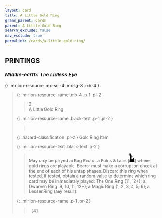 ```yaml
---
layout: card
title: A Little Gold Ring
grand_parent: Cards
parent: A Little Gold Ring
search_exclude: false
nav_exclude: true
permalink: /cards/a-little-gold-ring/
---
```


## PRINTINGS


### _Middle-earth: The Lidless Eye_

{: .minion-resource .mx-sm-4 .mx-lg-8 .mb-4 }
> {: .minion-resource-name .mb-4 .p-1 .pl-2 }
> > <div class="hazard-mp">2</div>
> > <div class="card-name">A Little Gold Ring</div>
>
> {: .minion-resource-name .black-text .p-1 .pl-2 }
> > &nbsp;
>
> {: .hazard-classification .pr-2 }
> Gold Ring Item
>
> {: .minion-resource-text .black-text .p-2 }
> > May only be played at Bag End or a Ruins & Lairs \[![](/assets/images/ruinlair.svg)] where gold rings are playable. Bearer must make a corruption check at the end of each of his untap phases. Discard this ring when tested. If tested, obtain a random value to determine which ring card may be immediately played: The One Ring (11, 12+); a Dwarven Ring (9, 10, 11, 12+); a Magic Ring (1, 2, 3, 4, 5, 6); a Lesser Ring (any result). 
> 
> {: .minion-resource-name .p-1 .pr-2 }
> > <div class="card-shield"></div>
> > <div class="card-corruption-white">〔4〕</div>
